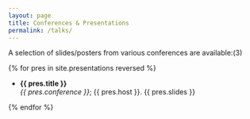 ```yaml
---
layout: page
title: Conferences & Presentations
permalink: /talks/
---
```


A selection of slides/posters from various conferences are available:(3)

{% for pres in site.presentations reversed %}

   * **{{ pres.title }}**\
   _{{ pres.conference }}_; {{ pres.host }}. {{ pres.slides }}

{% endfor %}

